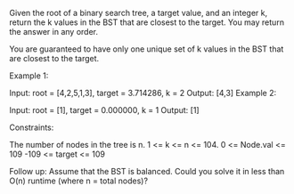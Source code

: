 Given the root of a binary search tree, a target value, and an integer k, return the k values in the BST that are closest to the target. You may return the answer in any order.

You are guaranteed to have only one unique set of k values in the BST that are closest to the target.

 

Example 1:


Input: root = [4,2,5,1,3], target = 3.714286, k = 2
Output: [4,3]
Example 2:

Input: root = [1], target = 0.000000, k = 1
Output: [1]
 

Constraints:

The number of nodes in the tree is n.
1 <= k <= n <= 104.
0 <= Node.val <= 109
-109 <= target <= 109
 

Follow up: Assume that the BST is balanced. Could you solve it in less than O(n) runtime (where n = total nodes)?